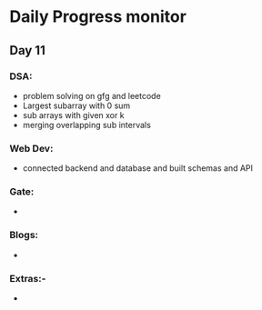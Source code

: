 # Daily Progress monitor

## Day 11


### DSA:
- problem solving on gfg and leetcode
- Largest subarray with 0 sum
- sub arrays with given xor k
- merging overlapping sub intervals

### Web Dev:
- connected backend and database and built schemas and API

### Gate:
-  

### Blogs:   
- 

### Extras:-
-  